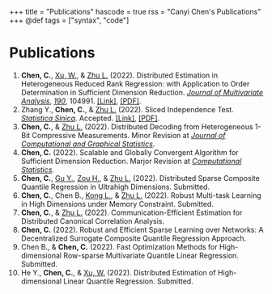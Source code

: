 +++
title = "Publications"
hascode = true
rss = "Canyi Chen's Publications"
+++
@def tags = ["syntax", "code"]

# Publications

1. **Chen, C.**, [Xu, W.](http://stat.ruc.edu.cn/teacher_more.php?id=61&cid=25), & [Zhu L.](http://isbd.ruc.edu.cn/sztd/1300f3797f4e477789514056a51c9dfa.htm) (2022). Distributed Estimation in Heterogeneous Reduced Rank Regression: with Application to Order Determination in Sufficient Dimension Reduction. *[Journal of Multivariate Analysis](https://www.journals.elsevier.com/journal-of-multivariate-analysis)*, *[190](https://www.sciencedirect.com/journal/journal-of-multivariate-analysis/vol/190/suppl/C)*, 104991.  [[Link]](https://doi.org/10.1016/j.jmva.2022.104991), [[PDF]](/static/Publications/Chen2022Distributed%20estimation%20in%20heterogeneous%20reduced%20rank%20regression.pdf).
2. Zhang Y., **Chen, C.**, & [Zhu L.](http://isbd.ruc.edu.cn/sztd/1300f3797f4e477789514056a51c9dfa.htm) (2022). Sliced Independence Test. *[Statistica Sinica](http://www3.stat.sinica.edu.tw/statistica/)*. Accepted. [[Link]](https://doi.org/10.5705/ss.202021.0203), [[PDF]](/static/Publications/Zhang2022Sliced%20Independence%20Test.pdf). 
3. **Chen, C.**, & [Zhu L.](http://isbd.ruc.edu.cn/sztd/1300f3797f4e477789514056a51c9dfa.htm) (2022). Distributed Decoding from Heterogeneous 1-Bit Compressive Measurements. Minor Revision at *[Journal of Computational and Graphical Statistics](https://www.tandfonline.com/journals/ucgs20)*.
4. **Chen, C.** (2022). Scalable and Globally Convergent Algorithm for Sufficient Dimension Reduction. Marjor Revision at *[Computational Statistics](https://www.springer.com/journal/180/?gclid=EAIaIQobChMI4s_biIGT-AIVxO5RCh0RfAwcEAAYASAAEgLxzvD_BwE)*.
5. **Chen, C.**, [Gu Y.](https://yuwen-gu.netlify.app/), [Zou H.](http://users.stat.umn.edu/~zouxx019/), & [Zhu L.](http://isbd.ruc.edu.cn/sztd/1300f3797f4e477789514056a51c9dfa.htm) (2022). Distributed Sparse Composite Quantile Regression in Ultrahigh Dimensions. Submitted.
6. **Chen, C.**, Chen B., [Kong L.](https://faculty.bjtu.edu.cn/8316/), & [Zhu L.](http://isbd.ruc.edu.cn/sztd/1300f3797f4e477789514056a51c9dfa.htm) (2022). Robust Multi-task Learning in High Dimensions under Memory Constraint. Submitted.
7. **Chen, C.**, & [Zhu L.](http://isbd.ruc.edu.cn/sztd/1300f3797f4e477789514056a51c9dfa.htm) (2022). Communication-Efficient Estimation for Distributed Canonical Correlation Analysis. 
8. **Chen, C.** (2022). Robust and Efficient Sparse Learning over Networks: A Decentralized Surrogate Composite Quantile Regression Approach. 
9. Chen B., & **Chen, C.** (2022). Fast Optimization Methods for High-dimensional Row-sparse Multivariate Quantile Linear Regression. Submitted.
10.  He Y., **Chen, C.**, & [Xu, W.](http://stat.ruc.edu.cn/teacher_more.php?id=61&cid=25) (2022). Distributed Estimation of High-dimensional Linear Quantile Regression. Submitted.
